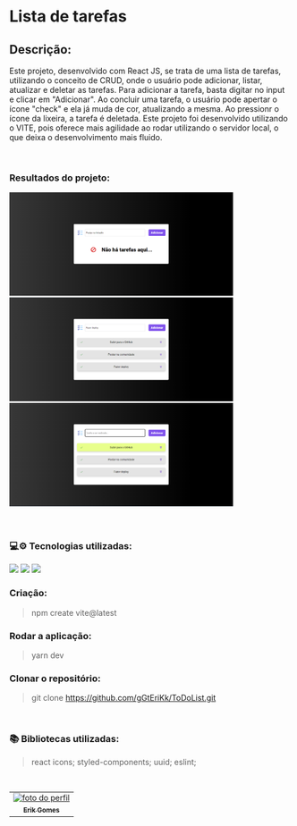 # Lista de tarefas

## Descrição:

<p>
    Este projeto, desenvolvido com React JS, se trata de uma lista de tarefas, utilizando o conceito
    de CRUD, onde o usuário pode adicionar, listar, atualizar e deletar as tarefas.
    Para adicionar a tarefa, basta digitar no input e clicar em "Adicionar".
    Ao concluir uma tarefa, o usuário pode apertar o ícone "check" e ela já muda de cor, atualizando 
    a mesma. 
    Ao pressionr o ícone da lixeira, a tarefa é deletada.
    Este projeto foi desenvolvido utilizando o VITE, pois oferece mais agilidade ao rodar utilizando
    o servidor local, o que deixa o desenvolvimento mais fluido.
</p>

<br>

### Resultados do projeto:

<div>
    <img width="400px" src="./src/assets/Tdlist-01.png"/>
    <img width="400px" src="./src/assets/Tdlist-02.png"/>
    <img width="400px" src="./src/assets/Tdlist-03.png"/>
</div>

<br>
<br>

### 💻⚙️ Tecnologias utilizadas:

<img src="https://img.shields.io/badge/JavaScript-323330?style=for-the-badge&logo=javascript&logoColor=F7DF1E"/>
<img src="https://img.shields.io/badge/React-20232A?style=for-the-badge&logo=react&logoColor=61DAFB"/>
<img src="https://img.shields.io/badge/styled--components-DB7093?style=for-the-badge&logo=styled-components&logoColor=white"/>

<br>

### Criação:
> npm create vite@latest

### Rodar a aplicação:
> yarn dev

### Clonar o repositório:
> git clone https://github.com/gGtEriKk/ToDoList.git

<br>

### 📚 Bibliotecas utilizadas:

> react icons;
> styled-components;
> uuid;
> eslint;

<br>

<table>
  <tr>
    <td align="center">
      <a href="https://github.com/gGtEriKk">
        <img src="https://avatars.githubusercontent.com/u/101311661?v=4" width=100px; alt="foto do perfil"><br>
          <sub>
            <b>Erik Gomes</b>
          </sub>
      </a>
</table>
